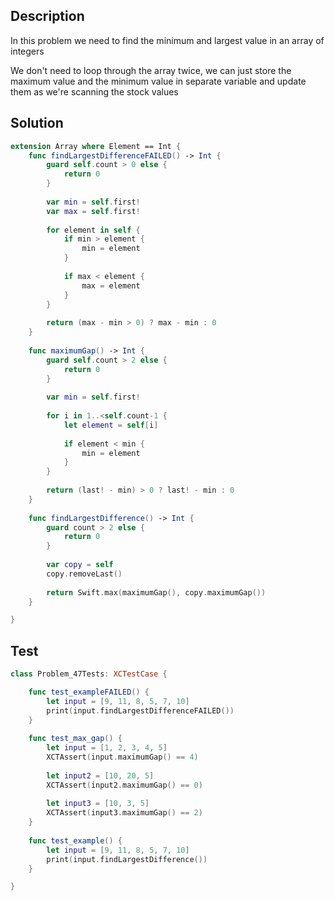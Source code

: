 ## Description

In this problem we need to find the minimum and largest value in an array of integers
 
We don't need to loop through the array twice, we can just store the maximum value and the minimum value in separate variable and update them as we're scanning the stock values

## Solution

```swift
extension Array where Element == Int {
    func findLargestDifferenceFAILED() -> Int {
        guard self.count > 0 else {
            return 0
        }
        
        var min = self.first!
        var max = self.first!
        
        for element in self {
            if min > element {
                min = element
            }
            
            if max < element {
                max = element
            }
        }
        
        return (max - min > 0) ? max - min : 0
    }
    
    func maximumGap() -> Int {
        guard self.count > 2 else {
            return 0
        }
        
        var min = self.first!
        
        for i in 1..<self.count-1 {
            let element = self[i]
            
            if element < min {
                min = element
            }
        }
        
        return (last! - min) > 0 ? last! - min : 0
    }
    
    func findLargestDifference() -> Int {
        guard count > 2 else {
            return 0
        }
        
        var copy = self
        copy.removeLast()
        
        return Swift.max(maximumGap(), copy.maximumGap())
    }

}
```

## Test

```swift
class Problem_47Tests: XCTestCase {

    func test_exampleFAILED() {
        let input = [9, 11, 8, 5, 7, 10]
        print(input.findLargestDifferenceFAILED())
    }
    
    func test_max_gap() {
        let input = [1, 2, 3, 4, 5]
        XCTAssert(input.maximumGap() == 4)
        
        let input2 = [10, 20, 5]
        XCTAssert(input2.maximumGap() == 0)
        
        let input3 = [10, 3, 5]
        XCTAssert(input3.maximumGap() == 2)
    }
    
    func test_example() {
        let input = [9, 11, 8, 5, 7, 10]
        print(input.findLargestDifference())
    }

}
```